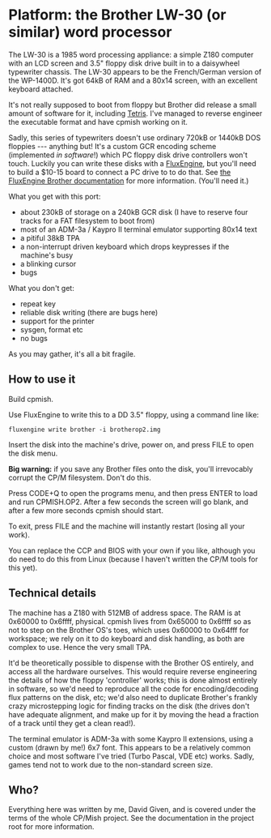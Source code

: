 Platform: the Brother LW-30 (or similar) word processor
=======================================================

The LW-30 is a 1985 word processing appliance: a simple Z180 computer with an
LCD screen and 3.5" floppy disk drive built in to a daisywheel typewriter
chassis. The LW-30 appears to be the French/German version of the WP-1400D.
It's got 64kB of RAM and a 80x14 screen, with an excellent keyboard attached.

It's not really supposed to boot from floppy but Brother did release a small
amount of software for it, including
[Tetris](https://youtube.com/watch?v=3lSHfCdPRgw). I've managed to reverse
engineer the executable format and have cpmish working on it.

Sadly, this series of typewriters doesn't use ordinary 720kB or 1440kB DOS
floppies --- anything but! It's a custom GCR encoding scheme (implemented _in
software_!) which PC floppy disk drive controllers won't touch. Luckily you can
write these disks with a [FluxEngine](http://cowlark.com/fluxengine), but
you'll need to build a $10-15 board to connect a PC drive to to do that. See
[the FluxEngine Brother
documentation](http://cowlark.com/fluxengine/doc/disk-brother.html) for more
information. (You'll need it.)

What you get with this port:

- about 230kB of storage on a 240kB GCR disk (I have to reserve four tracks for
  a FAT filesystem to boot from)
- most of an ADM-3a / Kaypro II terminal emulator supporting 80x14 text
- a pitiful 38kB TPA
- a non-interrupt driven keyboard which drops keypresses if the machine's busy
- a blinking cursor
- bugs

What you don't get:

- repeat key
- reliable disk writing (there are bugs here)
- support for the printer
- sysgen, format etc
- no bugs

As you may gather, it's all a bit fragile.


How to use it
-------------

Build cpmish.

Use FluxEngine to write this to a DD 3.5" floppy, using a command line like:

    fluxengine write brother -i brotherop2.img

Insert the disk into the machine's drive, power on, and press FILE to open the
disk menu.

**Big warning:** if you save any Brother files onto the disk, you'll
irrevocably corrupt the CP/M filesystem. Don't do this.

Press CODE+Q to open the programs menu, and then press ENTER to load and run
CPMISH.OP2. After a few seconds the screen will go blank, and after a few more
seconds cpmish should start.

To exit, press FILE and the machine will instantly restart (losing all your
work).

You can replace the CCP and BIOS with your own if you like, although you do
need to do this from Linux (because I haven't written the CP/M tools for this
yet).


Technical details
-----------------

The machine has a Z180 with 512MB of address space. The RAM is at 0x60000 to
0x6ffff, physical. cpmish lives from 0x65000 to 0x6ffff so as not to step on
the Brother OS's toes, which uses 0x60000 to 0x64fff for workspace; we rely on
it to do keyboard and disk handling, as both are complex to use. Hence the very
small TPA.

It'd be theoretically possible to dispense with the Brother OS entirely, and
access all the hardware ourselves. This would require reverse engineering the
details of how the floppy 'controller' works; this is done almost entirely in
software, so we'd need to reproduce all the code for encoding/decoding flux
patterns on the disk, etc; we'd also need to duplicate Brother's frankly crazy
microstepping logic for finding tracks on the disk (the drives don't have
adequate alignment, and make up for it by moving the head a fraction of a track
until they get a clean read!).

The terminal emulator is ADM-3a with some Kaypro II extensions, using a
custom (drawn by me!) 6x7 font. This appears to be a relatively common choice
and most software I've tried (Turbo Pascal, VDE etc) works. Sadly, games tend
not to work due to the non-standard screen size.


Who?
----

Everything here was written by me, David Given, and is covered under the
terms of the whole CP/Mish project. See the documentation in the project root
for more information.

